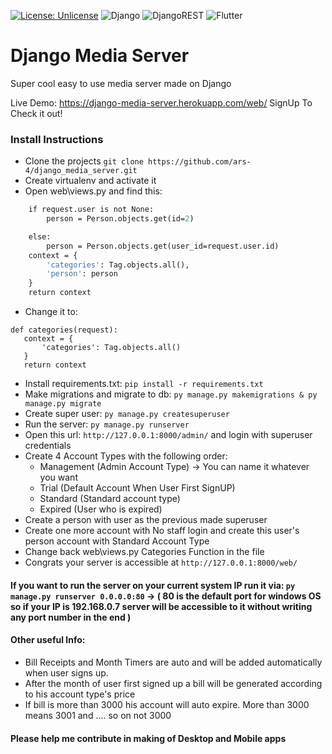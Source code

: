 [![License: Unlicense](https://img.shields.io/badge/license-Unlicense-blue.svg)](http://unlicense.org/)
![Django](https://img.shields.io/badge/django-%23092E20.svg?style=for-the-badge&logo=django&logoColor=white)
![DjangoREST](https://img.shields.io/badge/DJANGO-REST-ff1709?style=for-the-badge&logo=django&logoColor=white&color=ff1709&labelColor=gray)
![Flutter](https://img.shields.io/badge/Flutter-%2302569B.svg?style=for-the-badge&logo=Flutter&logoColor=white)

# Django Media Server
Super cool easy to use media server made on Django

Live Demo: https://django-media-server.herokuapp.com/web/
SignUp To Check it out!

### Install Instructions
* Clone the projects `git clone https://github.com/ars-4/django_media_server.git`
* Create virtualenv and activate it
* Open web\views.py and find this:

```def categories(request):
    if request.user is not None:
        person = Person.objects.get(id=2)

    else:
        person = Person.objects.get(user_id=request.user.id)
    context = {
        'categories': Tag.objects.all(),
        'person': person
    }
    return context
 ``` 
 
 * Change it to:
 ```
 def categories(request):
    context = {
        'categories': Tag.objects.all()
    }
    return context
 ```
 
 * Install requirements.txt: `pip install -r requirements.txt`
 * Make migrations and migrate to db: `py manage.py makemigrations & py manage.py migrate`
 * Create super user: `py manage.py createsuperuser`
 * Run the server: `py manage.py runserver`
 * Open this url: `http://127.0.0.1:8000/admin/` and login with superuser credentials
 * Create 4 Account Types with the following order:
    * Management (Admin Account Type) -> You can name it whatever you want
    * Trial (Default Account When User First SignUP)
    * Standard (Standard account type)
    * Expired (User who is expired)
 * Create a person with user as the previous made superuser
 * Create one more account with No staff login and create this user's person account with Standard Account Type
 * Change back web\views.py Categories Function in the file
 * Congrats your server is accessible at `http://127.0.0.1:8000/web/`

#### If you want to run the server on your current system IP run it via: `py manage.py runserver 0.0.0.0:80` -> ( 80 is the default port for windows OS so if your IP is 192.168.0.7 server will be accessible to it without writing any port number in the end )

#### Other useful Info:
* Bill Receipts and Month Timers are auto and will be added automatically when user signs up.
* After the month of user first signed up a bill will be generated according to his account type's price
* If bill is more than 3000 his account will auto expire. More than 3000 means 3001 and .... so on not 3000


#### Please help me contribute in making of Desktop and Mobile apps
